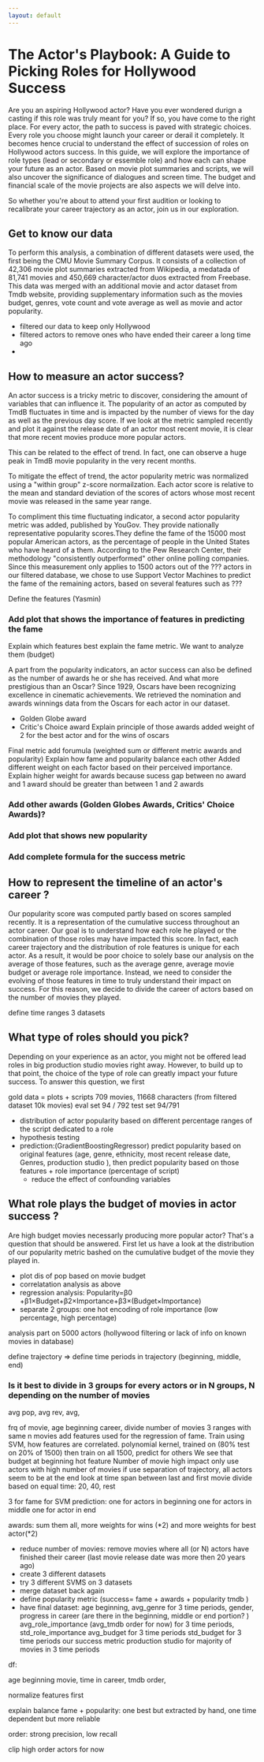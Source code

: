 ```yaml
---
layout: default
---
```


# The Actor's Playbook: A Guide to Picking Roles for Hollywood Success

Are you an aspiring Hollywood actor? Have you ever wondered durign a casting if this role was truly meant for you? If so, you have come to the right place. For every actor, the path to success is paved with strategic choices. Every role you choose might launch your career or derail it completely. It becomes hence crucial to understand the effect of succession of roles on Hollywood actors success.
In this guide, we will explore the importance of role types (lead or secondary or essemble role) and how each can shape your future as an actor. Based on movie plot summaries and scripts, we will also uncover the significance of dialogues and screen time. The budget and financial scale of the movie projects are also aspects we will delve into.

So whether you're about to attend your first audition or looking to recalibrate your career trajectory as an actor, join us in our exploration.



## Get to know our data

To perform this analysis, a combination of different datasets were used, the first being the CMU Movie Summary Corpus. It consists of a collection of 42,306 movie plot summaries extracted from Wikipedia, a medatada of 81,741 movies and 450,669 character/actor duos extracted from Freebase. 
This data was merged with an additional movie and actor dataset from Tmdb website, providing supplementary information such as the movies budget, genres, vote count and vote average as well as movie and actor popularity. 

- filtered our data to keep only Hollywood
- filtered actors to remove ones who have ended their career a long time ago
- 

## How to measure an actor success?

An actor success is a tricky metric to discover, considering the amount of variables that can influence it. 
The popularity of an actor as computed by TmdB fluctuates in time and is impacted by the number of views for the day as well as the previous day score. If we look at the metric sampled recently and plot it against the release date of an actor most recent movie, it is clear that more recent movies produce more popular actors. 



This can be related to the effect of trend. In fact, one can observe a huge peak in TmdB movie popularity in the very recent months.



To mitigate the effect of trend, the actor popularity metric was normalized using a "within group" z-score normailzation. Each actor score is relative to the mean and standard deviation of the scores of actors whose most recent movie was released in the same year range.

To compliment this time fluctuating indicator, a second actor popularity metric was added, published by YouGov. They provide nationally representative popularity scores.They define the fame of the 15000 most popular American actors, as the percentage of people in the United States who have heard of a them. According to the Pew Research Center, their methodology "consistently outperformed" other online polling companies.  
Since this measurement only applies to 1500 actors out of the ??? actors in our filtered database, we chose to use Support Vector Machines to predict the fame of the remaining actors, based on several features such as ???

Define the features (Yasmin)

### Add plot that shows the importance of features in predicting the fame

Explain which features best explain the fame metric. We want to analyze them (budget)

A part from the popularity indicators, an actor success can also be defined as the number of awards he or she has received. And what more prestigious than an Oscar? Since 1929, Oscars have been recognizing excellence in cinematic achievements. We retrieved the nomination and awards winnings data from the Oscars for each actor in our dataset. 

- Golden Globe award
- Critic's Choice award
Explain principle of those awards
added weight of 2 for the best actor and for the wins of oscars


Final metric add forumula
(weighted sum or different metric  awards and popularity)
Explain how fame and popularity balance each other
Added different weight on each factor based on their perceived importance. 
Explain higher weight for awards because sucess gap between no award and 1 award should be greater than between 1 and 2 awards

### Add other awards (Golden Globes Awards, Critics' Choice Awards)?

### Add plot that shows new popularity
### Add complete formula for the success metric


## How to represent the timeline of an actor's career ?

Our popularity score was computed partly based on scores sampled recently. It is a representation of the cumulative success throughout an actor career. Our goal is to understand how each role he played or the combination of those roles may have impacted this score. In fact, each career trajectory and the distribution of role features is unique for each actor. As a result, it would be poor choice to solely base our analysis on the average of those features, such as the average genre, average movie budget or average role importance. Instead, we need to consider the evolving of those features in time to truly understand their impact on success. For this reason, we decide to divide the career of actors based on the number of movies they played. 


define time ranges
3 datasets 

## What type of roles should you pick?
 
Depending on your experience as an actor, you might not be offered lead roles in big production studio movies right away. However, to build up to that point, the choice of the type of role can greatly impact your future success. 
To answer this question, we first 

gold data = plots + scripts 709 movies, 11668 characters (from filtered dataset 10k movies)
eval set 94 / 792
test set 94/791

- distribution of actor popularity based on different percentage ranges of the script dedicated to a role
- hypothesis testing
- prediction:(GradientBoostingRegressor) predict popularity based on original features (age, genre, ethnicity, most recent release date,  Genres, production studio  ), then predict popularity based on those features + role importance (percentage of script)
    - reduce the effect of confounding variables



## What role plays the budget of movies in actor success ?

Are high budget movies necessarly producing more popular actor? That's a question that should be answered. 
First let us have a look at the distribution of our popularity metric bashed on the cumulative budget of the movie they played in.

- plot dis of pop based on movie budget
- correlatation analysis as above
- regression analysis: Popularity=β0 +β1×Budget+β2×Importance+β3×(Budget×Importance)
- separate 2 groups: one hot encoding of role importance (low percentage, high percentage)



analysis part on 5000 actors (hollywood filtering or lack of info on known movies in database)


define trajectory => define time periods in trajectory (beginning, middle, end)

### Is it best to divide in 3 groups for every actors or in N groups, N depending on the number of movies

avg pop, avg rev, avg, 


frq of movie, age beginning career, 
divide number of movies 3 ranges with same n movies
add features used for the regression of fame. Train using SVM, how features are correlated. polynomial kernel, trained on (80% test on 20% of 1500) then train on all 1500, predict for others
We see that budget at beginning hot feature
Number of movie high impact
only use actors with high number of movies
if use separation of trajectory, all actors seem to be at the end
look at time span between last and first movie
divide based on equal time: 20, 40, rest

3 for fame for SVM prediction: one for actors in beginning
                       one for actors in middle
                        one for actor in end

awards: sum them all, more weights for wins (*2) and more weights for best actor(*2)


- reduce number of movies: remove movies where all (or N) actors have finished their career (last movie release date was more then 20 years ago) 
- create 3 different datasets
- try 3 different SVMS on 3 datasets
- merge dataset back again
- define popularity metric (success= fame + awards + popularity tmdb )
- have final dataset: 
  age beginning, 
  avg_genre for 3 time periods,
  gender,
  progress in career (are there in the beginning, middle or end portion? )
  avg_role_importance (avg_tmdb order for now) for 3 time periods,
  std_role_importance
  avg_budget for 3 time periods
  std_budget for 3 time periods
  our success metric
  production studio for majority of movies in 3 time periods 






df: 

age beginning movie, time in career, tmdb order, 

normalize features first

explain balance fame + popularity: one best but extracted by hand, one time dependent but more reliable

order: strong precision, low recall

clip high order actors for now 